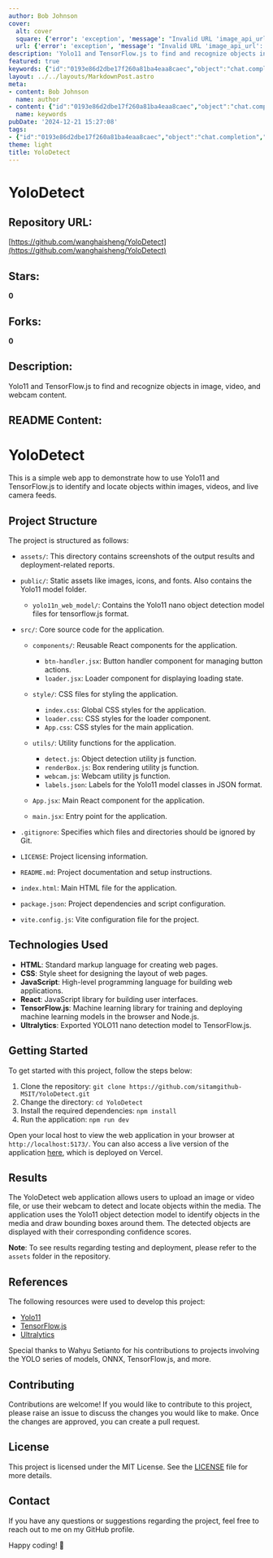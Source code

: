 ```yaml
---
author: Bob Johnson
cover:
  alt: cover
  square: {'error': 'exception', 'message': "Invalid URL 'image_api_url': No scheme supplied. Perhaps you meant https://image_api_url?"}
  url: {'error': 'exception', 'message': "Invalid URL 'image_api_url': No scheme supplied. Perhaps you meant https://image_api_url?"}
description: 'Yolo11 and TensorFlow.js to find and recognize objects in image, video, and webcam content.'
featured: true
keywords: {"id":"0193e86d2dbe17f260a81ba4eaa8caec","object":"chat.completion","created":1734771289,"model":"Qwen/Qwen2.5-7B-Instruct","choices":[{"index":0,"message":{"role":"assistant","content":"### Keywords\n- YoloDetect\n- Yolo11\n- TensorFlow.js\n- Object Detection\n- Image Recognition\n- Video Recognition\n- Webcam\n- React\n- Machine Learning\n- Ultralytics\n- YOLO11 Nano Object Detection Model\n- Vite\n- Git\n- Web Application\n- Bounding Boxes\n- Confidence Scores\n- HTML\n- CSS\n- JavaScript\n- Vercel\n- Deployment\n\n### Tags\n#YoloDetect #YOLO11 #TensorFlowJS #ObjectDetection #ImageRecognition #VideoRecognition #Webcam #React #MachineLearning #Ultralytics #YOLO #HTML #CSS #JavaScript #Vite #Git #WebApplication #BoundingBoxes #ConfidenceScores #Vercel #Deployment"},"finish_reason":"stop"}],"usage":{"prompt_tokens":972,"completion_tokens":159,"total_tokens":1131},"system_fingerprint":""}
layout: ../../layouts/MarkdownPost.astro
meta:
- content: Bob Johnson
  name: author
- content: {"id":"0193e86d2dbe17f260a81ba4eaa8caec","object":"chat.completion","created":1734771289,"model":"Qwen/Qwen2.5-7B-Instruct","choices":[{"index":0,"message":{"role":"assistant","content":"### Keywords\n- YoloDetect\n- Yolo11\n- TensorFlow.js\n- Object Detection\n- Image Recognition\n- Video Recognition\n- Webcam\n- React\n- Machine Learning\n- Ultralytics\n- YOLO11 Nano Object Detection Model\n- Vite\n- Git\n- Web Application\n- Bounding Boxes\n- Confidence Scores\n- HTML\n- CSS\n- JavaScript\n- Vercel\n- Deployment\n\n### Tags\n#YoloDetect #YOLO11 #TensorFlowJS #ObjectDetection #ImageRecognition #VideoRecognition #Webcam #React #MachineLearning #Ultralytics #YOLO #HTML #CSS #JavaScript #Vite #Git #WebApplication #BoundingBoxes #ConfidenceScores #Vercel #Deployment"},"finish_reason":"stop"}],"usage":{"prompt_tokens":972,"completion_tokens":159,"total_tokens":1131},"system_fingerprint":""}
  name: keywords
pubDate: '2024-12-21 15:27:08'
tags:
- {"id":"0193e86d2dbe17f260a81ba4eaa8caec","object":"chat.completion","created":1734771289,"model":"Qwen/Qwen2.5-7B-Instruct","choices":[{"index":0,"message":{"role":"assistant","content":"### Keywords\n- YoloDetect\n- Yolo11\n- TensorFlow.js\n- Object Detection\n- Image Recognition\n- Video Recognition\n- Webcam\n- React\n- Machine Learning\n- Ultralytics\n- YOLO11 Nano Object Detection Model\n- Vite\n- Git\n- Web Application\n- Bounding Boxes\n- Confidence Scores\n- HTML\n- CSS\n- JavaScript\n- Vercel\n- Deployment\n\n### Tags\n#YoloDetect #YOLO11 #TensorFlowJS #ObjectDetection #ImageRecognition #VideoRecognition #Webcam #React #MachineLearning #Ultralytics #YOLO #HTML #CSS #JavaScript #Vite #Git #WebApplication #BoundingBoxes #ConfidenceScores #Vercel #Deployment"},"finish_reason":"stop"}],"usage":{"prompt_tokens":972,"completion_tokens":159,"total_tokens":1131},"system_fingerprint":""}
theme: light
title: YoloDetect
---
```


# YoloDetect

## Repository URL: 
[https://github.com/wanghaisheng/YoloDetect](https://github.com/wanghaisheng/YoloDetect)

## Stars: 
**0**

## Forks: 
**0**

## Description: 
Yolo11 and TensorFlow.js to find and recognize objects in image, video, and webcam content.

## README Content: 
# YoloDetect

This is a simple web app to demonstrate how to use Yolo11 and TensorFlow.js to identify and locate objects within images, videos, and live camera feeds.

## Project Structure

The project is structured as follows:

- `assets/`: This directory contains screenshots of the output results and deployment-related reports.

- `public/`: Static assets like images, icons, and fonts. Also contains the Yolo11 model folder.

  - `yolo11n_web_model/`: Contains the Yolo11 nano object detection model files for tensorflow.js format.

- `src/`: Core source code for the application.

  - `components/`: Reusable React components for the application.

    - `btn-handler.jsx`: Button handler component for managing button actions.
    - `loader.jsx`: Loader component for displaying loading state.

  - `style/`: CSS files for styling the application.

    - `index.css`: Global CSS styles for the application.
    - `loader.css`: CSS styles for the loader component.
    - `App.css`: CSS styles for the main application.

  - `utils/`: Utility functions for the application.

    - `detect.js`: Object detection utility js function.
    - `renderBox.js`: Box rendering utility js function.
    - `webcam.js`: Webcam utility js function.
    - `labels.json`: Labels for the Yolo11 model classes in JSON format.

  - `App.jsx`: Main React component for the application.
  - `main.jsx`: Entry point for the application.

- `.gitignore`: Specifies which files and directories should be ignored by Git.
- `LICENSE`: Project licensing information.
- `README.md`: Project documentation and setup instructions.
- `index.html`: Main HTML file for the application.
- `package.json`: Project dependencies and script configuration.
- `vite.config.js`: Vite configuration file for the project.

## Technologies Used

- **HTML**: Standard markup language for creating web pages.
- **CSS**: Style sheet for designing the layout of web pages.
- **JavaScript**: High-level programming language for building web applications.
- **React**: JavaScript library for building user interfaces.
- **TensorFlow.js**: Machine learning library for training and deploying machine learning models in the browser and Node.js.
- **Ultralytics**: Exported YOLO11 nano detection model to TensorFlow.js.

## Getting Started

To get started with this project, follow the steps below:

1. Clone the repository: `git clone https://github.com/sitamgithub-MSIT/YoloDetect.git`
2. Change the directory: `cd YoloDetect`
3. Install the required dependencies: `npm install`
4. Run the application: `npm run dev`

Open your local host to view the web application in your browser at `http://localhost:5173/`. You can also access a live version of the application [here](https://yolo-detect.vercel.app/), which is deployed on Vercel.

## Results

The YoloDetect web application allows users to upload an image or video file, or use their webcam to detect and locate objects within the media. The application uses the Yolo11 object detection model to identify objects in the media and draw bounding boxes around them. The detected objects are displayed with their corresponding confidence scores.

**Note**: To see results regarding testing and deployment, please refer to the `assets` folder in the repository.

## References

The following resources were used to develop this project:

- [Yolo11](https://docs.ultralytics.com/models/yolo11/)
- [TensorFlow.js](https://www.tensorflow.org/js)
- [Ultralytics](https://github.com/ultralytics/ultralytics)

Special thanks to Wahyu Setianto for his contributions to projects involving the YOLO series of models, ONNX, TensorFlow.js, and more.

## Contributing

Contributions are welcome! If you would like to contribute to this project, please raise an issue to discuss the changes you would like to make. Once the changes are approved, you can create a pull request.

## License

This project is licensed under the MIT License. See the [LICENSE](LICENSE) file for more details.

## Contact

If you have any questions or suggestions regarding the project, feel free to reach out to me on my GitHub profile.

Happy coding! 🚀

